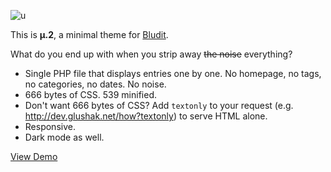![u](https://drive.google.com/uc?export=view&id=1ifiELvRvXhOP1RlrAra2WZFojUXGn829)

This is **μ.2**, a minimal theme for [Bludit](https://github.com/bludit/bludit).

What do you end up with when you strip away ~~the noise~~ everything?

- Single PHP file that displays entries one by one. No homepage, no tags, no categories, no dates. No noise.
- 666 bytes of CSS. 539 minified.
- Don't want 666 bytes of CSS? Add `textonly` to your request (e.g. http://dev.glushak.net/how?textonly) to serve HTML alone.
- Responsive.
- Dark mode as well.

[View Demo](http://u2.glushak.net/)